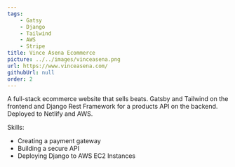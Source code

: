 ```yaml
---
tags:
    - Gatsy
    - Django
    - Tailwind
    - AWS
    - Stripe
title: Vince Asena Ecommerce
picture: ../../images/vinceasena.png
url: https://www.vinceasena.com/
githubUrl: null
order: 2
---
```

A full-stack ecommerce website that sells beats. Gatsby and Tailwind on the frontend and Django Rest Framework for a products API on the backend. Deployed to Netlify and AWS.

Skills:
* Creating a payment gateway
* Building a secure API
* Deploying Django to AWS EC2 Instances